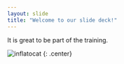 ```yaml
---
layout: slide
title: "Welcome to our slide deck!"
---
```


It is great to be part of the training.  

![inflatocat](https://octodex.github.com/images/inflatocat.png)
{: .center}
